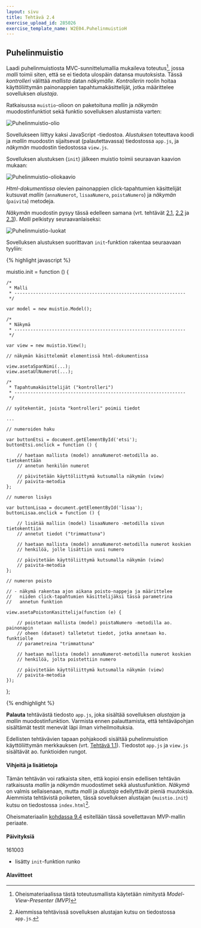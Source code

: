 ```yaml
---
layout: sivu
title: Tehtävä 2.4
exercise_upload_id: 285026
exercise_template_name: W2E04.PuhelinmuistioH
---
```


## Puhelinmuistio

Laadi puhelinmuistiosta MVC-sunnittelumallia mukaileva toteutus[^1], jossa *malli* toimii  siten, että se ei tiedota ulospäin datansa muutoksista. Tässä *kontrolleri* välittää  *mallista* datan *näkymälle*. *Kontrollerin* roolin hoitaa käyttöliittymän painonappien tapahtumakäsittelijät, jotka määrittelee sovelluksen *alustaja*.

Ratkaisussa `muistio`-olioon on paketoituna *mallin* ja *näkymän*  muodostinfunktiot sekä funktio sovelluksen alustamista varten:

[^1]: Oheismateriaalissa tästä toteutusmallista käytetään nimitystä *Model-View-Presenter (MVP)* 

![Puhelinmuistio-olio](../img/muistio_olio_22.png "Puhelinmuistio-olio")

Sovellukseen liittyy kaksi JavaScript -tiedostoa. *Alustuksen* toteuttava koodi ja *mallin* muodostin sijaitsevat (palautettavassa) tiedostossa `app.js`, ja *näkymän* muodostin tiedostossa `view.js`.

 Sovelluksen alustuksen (`init`) jälkeen muistio toimii seuraavan kaavion mukaan: 

![Puhelinmuistio-oliokaavio](../img/olio_kaavio_24.png "Puhelinmuistio-oliokaavio")

*Html-dokumentissa* olevien painonappien click-tapahtumien käsittelijät kutsuvat *mallin* (`annaNumerot`, `lisaaNumero`, `poistaNumero`) ja *näkymän*  (`paivita`) metodeja. 

*Näkymän* muodostin pysyy tässä edelleen samana (vrt. tehtävät [2.1](../tehtava21),  [2.2](../tehtava22) ja [2.3](../tehtava23)). *Malli* pelkistyy seuraavanlaiseksi:

![Puhelinmuistio-luokat](../img/muistio_luokat_24.png "Puhelinmuistio-luokat")

Sovelluksen alustuksen suorittavan `init`-funktion rakentaa seuraavaan tyyliin:

{% highlight javascript %}


muistio.init = function () {

    /*
     * Malli
     * ----------------------------------------------------------------
     */

    var model = new muistio.Model();

    /*
     * Näkymä
     * ----------------------------------------------------------------
     */

    var view = new muistio.View();

    // näkymän käsittelemät elementissä html-dokumentissa
    
    view.asetaSpanNimi(...);
    view.asetaUlNumerot(...);
    
    /*
     * Tapahtumakäsittelijät ("kontrolleri")
     * ----------------------------------------------------------------
     */

    // syötekentät, joista "kontrolleri" poimii tiedot

    ...

    // numeroiden haku 
    
    var buttonEtsi = document.getElementById('etsi');
    buttonEtsi.onclick = function () {
    
        // haetaan mallista (model) annaNumerot-metodilla ao. tietokenttään
        // annetun henkilön numerot
        
        // päivitetään käyttöliittymä kutsumalla näkymän (view)
        // paivita-metodia        
    };
        
    // numeron lisäys

    var buttonLisaa = document.getElementById('lisaa');
    buttonLisaa.onclick = function () {

        // lisätää malliin (model) lisaaNumero -metodilla sivun tietokenttiin
        // annetut tiedot ("trimmattuna")

        // haetaan mallista (model) annaNumerot-metodilla numerot koskien 
        // henkilöä, jolle lisättiin uusi numero
        
        // päivitetään käyttöliittymä kutsumalla näkymän (view)
        // paivita-metodia                
    };

    // numeron poisto

    // - näkymä rakentaa ajon aikana poisto-nappeja ja määrittelee
    //   niiden click-tapahtumien käsittelijäksi tässä parametrina 
    //   annetun funktion
    
    view.asetaPoistonKasittelija(function (e) {
    
        // poistetaan mallista (model) poistaNumero -metodilla ao. painonapin
        // oheen (dataset) talletetut tiedot, jotka annetaan ko. funktiolle 
        // parametreina "trimmattuna"

        // haetaan mallista (model) annaNumerot-metodilla numerot koskien 
        // henkilöä, jolta poistettiin numero
        
        // päivitetään käyttöliittymä kutsumalla näkymän (view)
        // paivita-metodia                        
    });
        
};

{% endhighlight %}


**Palauta** tehtävästä tiedosto `app.js`, joka sisältää sovelluksen *alustajan* ja *mallin* muodostinfunktion. Varmista ennen palauttamista, että tehtäväpohjan sisältämät testit menevät läpi ilman virheilmoituksia.

Edellisten tehtävävien tapaan pohjakoodi sisältää puhelinmuistion  käyttöliittymän merkkauksen (vrt. [Tehtävä 1.1](../../osa1/tehtava11)). Tiedostot `app.js` ja `view.js` sisältävät ao. funktioiden rungot. 

#### Vihjeitä ja lisätietoja

Tämän tehtävän voi ratkaista siten, että kopioi ensin edellisen tehtävän ratkaisusta  *mallin* ja *näkymän* muodostimet sekä alustusfunktion. *Näkymä* on valmis sellaisenaan, mutta *malli* ja *alustaja* edellyttävät pieniä muutoksia. Aiemmista tehtävistä poiketen, tässä sovelluksen alustajan (`muistio.init`) kutsu on tiedostossa `index.html`[^2]. 

[^2]: Aiemmissa tehtävissä sovelluksen alustajan kutsu on tiedostossa `app.js`.

Oheismateriaalin [kohdassa 9.4]({{site.baseurl}}/weso/#9.4-MVC,-MVP,-MVVM,-...) esitellään tässä sovellettavan MVP-mallin periaate.

#### Päivityksiä

161003

* lisätty `init`-funktion runko

#### Alaviitteet


